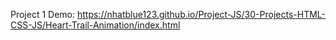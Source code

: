 Project 1 Demo: https://nhatblue123.github.io/Project-JS/30-Projects-HTML-CSS-JS/Heart-Trail-Animation/index.html
